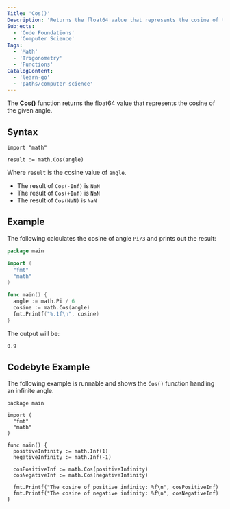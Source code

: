 ```yaml
---
Title: 'Cos()'
Description: 'Returns the float64 value that represents the cosine of the given angle.'
Subjects:
  - 'Code Foundations'
  - 'Computer Science'
Tags:
  - 'Math'
  - 'Trigonometry'
  - 'Functions'
CatalogContent:
  - 'learn-go'
  - 'paths/computer-science'
---
```


The **Cos()** function returns the float64 value that represents the cosine of the given angle.

## Syntax

```pseudo
import "math"

result := math.Cos(angle)
```

Where `result` is the cosine value of `angle`.

- The result of `Cos(-Inf)` is `NaN`
- The result of `Cos(+Inf)` is `NaN`
- The result of `Cos(NaN)` is `NaN`

## Example

The following calculates the cosine of angle `Pi/3` and prints out the result:

```go
package main

import (
  "fmt"
  "math"
)

func main() {
  angle := math.Pi / 6
  cosine := math.Cos(angle)
  fmt.Printf("%.1f\n", cosine)
}
```

The output will be:

```shell
0.9
```

## Codebyte Example

The following example is runnable and shows the `Cos()` function handling an infinite angle.

```codebyte/golang
package main

import (
  "fmt"
  "math"
)

func main() {
  positiveInfinity := math.Inf(1)
  negativeInfinity := math.Inf(-1)

  cosPositiveInf := math.Cos(positiveInfinity)
  cosNegativeInf := math.Cos(negativeInfinity)

  fmt.Printf("The cosine of positive infinity: %f\n", cosPositiveInf)
  fmt.Printf("The cosine of negative infinity: %f\n", cosNegativeInf)
}
```